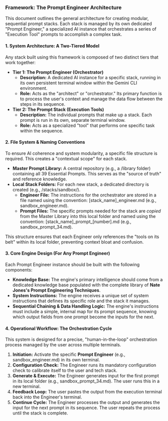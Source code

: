 ### **Framework: The Prompt Engineer Architecture**

This document outlines the general architecture for creating modular, sequential prompt stacks. Each stack is managed by its own dedicated "Prompt Engineer," a specialized AI instance that orchestrates a series of "Execution Tool" prompts to accomplish a complex task.

#### **1\. System Architecture: A Two-Tiered Model**

Any stack built using this framework is composed of two distinct tiers that work together:

* **Tier 1: The Prompt Engineer (Orchestrator)**  
  * **Description:** A dedicated AI instance for a specific stack, running in its own persistent terminal window within the Gemini CLI environment.  
  * **Role:** Acts as the "architect" or "orchestrator." Its primary function is to process the user's context and manage the data flow between the steps in its sequence.  
* **Tier 2: The Prompt Stack (Execution Tools)**  
  * **Description:** The individual prompts that make up a stack. Each prompt is run in its own, separate terminal window.  
  * **Role:** Acts as a specialized "tool" that performs one specific task within the sequence.

#### **2\. File System & Naming Conventions**

To ensure AI coherence and system modularity, a specific file structure is required. This creates a "contextual scope" for each stack.

* **Master Prompt Library:** A central repository (e.g., a /library folder) containing all 39 Essential Prompts. This serves as the "source of truth" and reference knowledge.  
* **Local Stack Folders:** For each new stack, a dedicated directory is created (e.g., /stacks/sandbox/).  
  * **Engineer File:** The instructions for the orchestrator are stored in a file named using the convention: \[stack\_name\]\_engineer.md (e.g., sandbox\_engineer.md).  
  * **Prompt Files:** The specific prompts needed for the stack are *copied* from the Master Library into this local folder and named using the convention: \[stack\_name\]\_prompt\_\[number\].md (e.g., sandbox\_prompt\_34.md).

This structure ensures that each Engineer only references the "tools on its belt" within its local folder, preventing context bloat and confusion.

#### **3\. Core Engine Design (For Any Prompt Engineer)**

Each Prompt Engineer instance should be built with the following components:

* **Knowledge Base:** The engine's primary intelligence should come from a dedicated knowledge base populated with the complete library of **Nate Jones's Prompt Engineering Techniques**.  
* **System Instructions:** The engine receives a unique set of system instructions that defines its specific role and the stack it manages.  
* **Sequential Chaining & Data Handling Logic:** The engine's instructions must include a simple, internal map for its prompt sequence, knowing which output fields from one prompt become the inputs for the next.

#### **4\. Operational Workflow: The Orchestration Cycle**

This system is designed for a precise, "human-in-the-loop" orchestration process managed by the user across multiple terminals.

1. **Initiation:** Activate the specific **Prompt Engineer** (e.g., sandbox\_engineer.md) in its own terminal.  
2. **Configuration Check:** The Engineer runs its mandatory configuration check to calibrate itself to the user and tech stack.  
3. **Generate & Execute:** The Engineer generates input for the first prompt in its local folder (e.g., sandbox\_prompt\_34.md). The user runs this in a new terminal.  
4. **Feedback Loop:** The user pastes the output from the execution terminal back into the Engineer's terminal.  
5. **Continue Cycle:** The Engineer processes the output and generates the input for the next prompt in its sequence. The user repeats the process until the stack is complete.